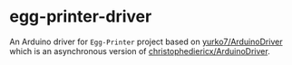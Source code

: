 # egg-printer-driver

An Arduino driver for `Egg-Printer` project based on [yurko7/ArduinoDriver](https://github.com/yurko7/ArduinoDriver) which is an asynchronous version of [christophediericx/ArduinoDriver](https://github.com/christophediericx/ArduinoDriver).